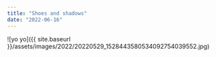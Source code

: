```yaml
---
title: "Shoes and shadows"
date: "2022-06-16"
---
```


![yo yo]({{ site.baseurl }}/assets/images/2022/20220529_1528443580534092754039552.jpg)
